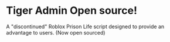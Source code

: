 # Tiger Admin Open source!

A "discontinued" Roblox Prison Life script designed to provide an advantage to users. (Now open sourced)

